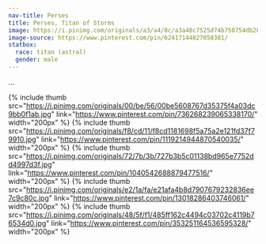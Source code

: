 ```yaml
---
nav-title: Perses
title: Perses, Titan of Storms
image: https://i.pinimg.com/originals/a3/a4/8c/a3a48c7525d74b750754db289d9da44f.jpg
image-source: https://www.pinterest.com/pin/62417144827058381/
statbox:
  race: titan (astral)
  gender: male
---
```


...

{% include thumb
  src="https://i.pinimg.com/originals/00/be/56/00be5608767d35375f4a03dc9bb0f1ab.jpg"
  link="https://www.pinterest.com/pin/736268239065338170/"
  width="200px" %}
{% include thumb
  src="https://i.pinimg.com/originals/f8/cd/11/f8cd1181698f5a75a2e121fd37f79910.jpg"
  link="https://www.pinterest.com/pin/1119214944870540035/"
  width="200px" %}
{% include thumb
  src="https://i.pinimg.com/originals/72/7b/3b/727b3b5c01138bd965e7752dd4997d3f.jpg"
  link="https://www.pinterest.com/pin/1040542688879477516/"
  width="200px" %}
{% include thumb
  src="https://i.pinimg.com/originals/e2/1a/fa/e21afa4b8d7907679232836ee7c9c80c.jpg"
  link="https://www.pinterest.com/pin/13018286403746061/"
  width="200px" %}
{% include thumb
  src="https://i.pinimg.com/originals/48/5f/f1/485ff162c4494c03702c4119b76534d0.jpg"
  link="https://www.pinterest.com/pin/353251164536595328/"
  width="200px" %}

